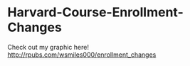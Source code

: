 # Harvard-Course-Enrollment-Changes


Check out my graphic here! 
http://rpubs.com/wsmiles000/enrollment_changes

